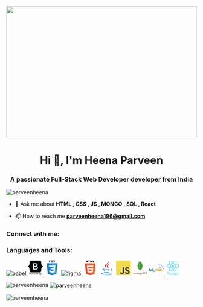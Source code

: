 
<img  src="https://media4.giphy.com/media/L1R1tvI9svkIWwpVYr/giphy.gif?cid=ecf05e47yslfkt5o7rnnn1rxxaptzhz3y58v76z82h9s4j3k&ep=v1_gifs_related&rid=giphy.gif&ct=g" width="100%" height="350px"/>
<h1 align="center">Hi 👋, I'm Heena Parveen</h1>
<h3 align="center">A passionate Full-Stack Web Developer developer from India</h3>

<p align="left"> <img src="https://komarev.com/ghpvc/?username=parveenheena&label=Profile%20views&color=0e75b6&style=flat" alt="parveenheena" /> </p>

- 💬 Ask me about **HTML , CSS , JS , MONGO , SQL , React**

- 📫 How to reach me **parveenheena196@gmail.com**

<h3 align="left">Connect with me:</h3>
<p align="left">
</p>

<h3 align="left">Languages and Tools:</h3>
<p align="left"> <a href="https://babeljs.io/" target="_blank" rel="noreferrer"> <img src="https://www.vectorlogo.zone/logos/babeljs/babeljs-icon.svg" alt="babel" width="40" height="40"/> </a> <a href="https://getbootstrap.com" target="_blank" rel="noreferrer"> <img src="https://raw.githubusercontent.com/devicons/devicon/master/icons/bootstrap/bootstrap-plain-wordmark.svg" alt="bootstrap" width="40" height="40"/> </a> <a href="https://www.w3schools.com/css/" target="_blank" rel="noreferrer"> <img src="https://raw.githubusercontent.com/devicons/devicon/master/icons/css3/css3-original-wordmark.svg" alt="css3" width="40" height="40"/> </a> <a href="https://www.figma.com/" target="_blank" rel="noreferrer"> <img src="https://www.vectorlogo.zone/logos/figma/figma-icon.svg" alt="figma" width="40" height="40"/> </a> <a href="https://www.w3.org/html/" target="_blank" rel="noreferrer"> <img src="https://raw.githubusercontent.com/devicons/devicon/master/icons/html5/html5-original-wordmark.svg" alt="html5" width="40" height="40"/> </a> <a href="https://www.java.com" target="_blank" rel="noreferrer"> <img src="https://raw.githubusercontent.com/devicons/devicon/master/icons/java/java-original.svg" alt="java" width="40" height="40"/> </a> <a href="https://developer.mozilla.org/en-US/docs/Web/JavaScript" target="_blank" rel="noreferrer"> <img src="https://raw.githubusercontent.com/devicons/devicon/master/icons/javascript/javascript-original.svg" alt="javascript" width="40" height="40"/> </a> <a href="https://www.mongodb.com/" target="_blank" rel="noreferrer"> <img src="https://raw.githubusercontent.com/devicons/devicon/master/icons/mongodb/mongodb-original-wordmark.svg" alt="mongodb" width="40" height="40"/> </a> <a href="https://www.mysql.com/" target="_blank" rel="noreferrer"> <img src="https://raw.githubusercontent.com/devicons/devicon/master/icons/mysql/mysql-original-wordmark.svg" alt="mysql" width="40" height="40"/> </a> <a href="https://reactjs.org/" target="_blank" rel="noreferrer"> <img src="https://raw.githubusercontent.com/devicons/devicon/master/icons/react/react-original-wordmark.svg" alt="react" width="40" height="40"/> </a> </p>

<p><img align="left" src="https://github-readme-stats.vercel.app/api/top-langs?username=parveenheena&show_icons=true&locale=en&layout=compact" alt="parveenheena" /></p>

<p>&nbsp;<img align="center" src="https://github-readme-stats.vercel.app/api?username=parveenheena&show_icons=true&locale=en" alt="parveenheena" /></p>

<p><img align="center" src="https://github-readme-streak-stats.herokuapp.com/?user=parveenheena&" alt="parveenheena" /></p>
